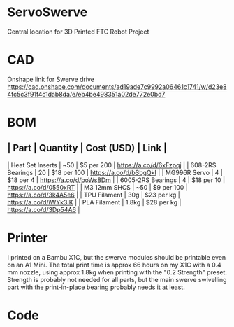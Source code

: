 # ServoSwerve
Central location for 3D Printed FTC Robot Project

# CAD
Onshape link for Swerve drive
https://cad.onshape.com/documents/ad19ade7c9992a06461c1741/w/d23e84fc5c3f91f4c1dab8da/e/eb4be498351a02de772e0bd7

# BOM
| Part | Quantity | Cost (USD) | Link |
-------------------------------------
| Heat Set Inserts  | ~50   | $5 per 200  | https://a.co/d/6xFzpqj |
| 608-2RS Bearings  | 20    | $18 per 100 | https://a.co/d/bSbgQkI |
| MG996R Servo      | 4     | $18 per 4   | https://a.co/d/boWs8Dm |
| 6005-2RS Bearings | 4     | $18 per 10  | https://a.co/d/0550xRT |
| M3 12mm SHCS      | ~50   | $9 per 100  | https://a.co/d/3k4A5e6 |
| TPU Filament      | 30g   | $23 per kg  | https://a.co/d/iWYk3IK |
| PLA Filament      | 1.8kg | $28 per kg  | https://a.co/d/3Dp54A6 |

# Printer
I printed on a Bambu X1C, but the swerve modules should be printable even on an A1 Mini.
The total print time is approx 66 hours on my X1C with a 0.4 mm nozzle, using approx 1.8kg when printing with the "0.2 Strength" preset.
Strength is probably not needed for all parts, but the main swerve swivelling part with the print-in-place bearing probably needs it at least.

# Code
